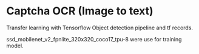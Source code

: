 # Captcha OCR (Image to text)
Transfer learning with Tensorflow Object detection pipeline and tf records.

ssd_mobilenet_v2_fpnlite_320x320_coco17_tpu-8 were use for training model.
